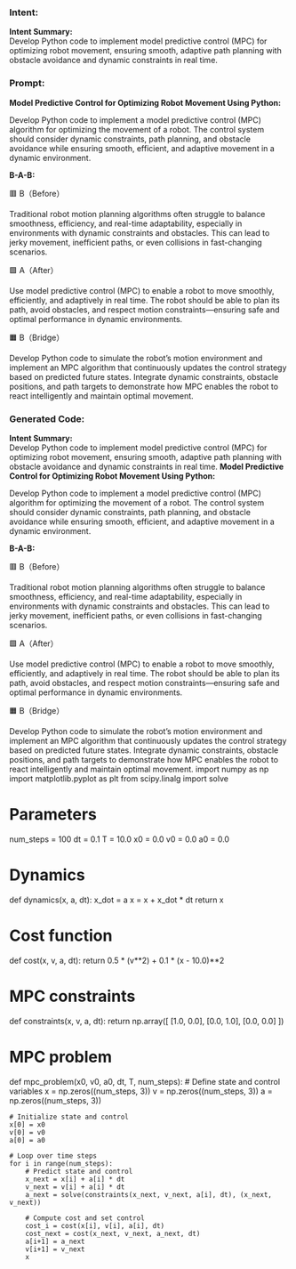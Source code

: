### Intent:
**Intent Summary:**  
Develop Python code to implement model predictive control (MPC) for optimizing robot movement, ensuring smooth, adaptive path planning with obstacle avoidance and dynamic constraints in real time.

### Prompt:
**Model Predictive Control for Optimizing Robot Movement Using Python:**

Develop Python code to implement a model predictive control (MPC) algorithm for optimizing the movement of a robot. The control system should consider dynamic constraints, path planning, and obstacle avoidance while ensuring smooth, efficient, and adaptive movement in a dynamic environment.

**B-A-B:**

🟥 B（Before）

Traditional robot motion planning algorithms often struggle to balance smoothness, efficiency, and real-time adaptability, especially in environments with dynamic constraints and obstacles. This can lead to jerky movement, inefficient paths, or even collisions in fast-changing scenarios.

🟩 A（After）

Use model predictive control (MPC) to enable a robot to move smoothly, efficiently, and adaptively in real time. The robot should be able to plan its path, avoid obstacles, and respect motion constraints—ensuring safe and optimal performance in dynamic environments.

🟧 B（Bridge）

Develop Python code to simulate the robot’s motion environment and implement an MPC algorithm that continuously updates the control strategy based on predicted future states. Integrate dynamic constraints, obstacle positions, and path targets to demonstrate how MPC enables the robot to react intelligently and maintain optimal movement.

### Generated Code:
**Intent Summary:**  
Develop Python code to implement model predictive control (MPC) for optimizing robot movement, ensuring smooth, adaptive path planning with obstacle avoidance and dynamic constraints in real time.
**Model Predictive Control for Optimizing Robot Movement Using Python:**

Develop Python code to implement a model predictive control (MPC) algorithm for optimizing the movement of a robot. The control system should consider dynamic constraints, path planning, and obstacle avoidance while ensuring smooth, efficient, and adaptive movement in a dynamic environment.

**B-A-B:**

🟥 B（Before）

Traditional robot motion planning algorithms often struggle to balance smoothness, efficiency, and real-time adaptability, especially in environments with dynamic constraints and obstacles. This can lead to jerky movement, inefficient paths, or even collisions in fast-changing scenarios.

🟩 A（After）

Use model predictive control (MPC) to enable a robot to move smoothly, efficiently, and adaptively in real time. The robot should be able to plan its path, avoid obstacles, and respect motion constraints—ensuring safe and optimal performance in dynamic environments.

🟧 B（Bridge）

Develop Python code to simulate the robot’s motion environment and implement an MPC algorithm that continuously updates the control strategy based on predicted future states. Integrate dynamic constraints, obstacle positions, and path targets to demonstrate how MPC enables the robot to react intelligently and maintain optimal movement.
import numpy as np
import matplotlib.pyplot as plt
from scipy.linalg import solve

# Parameters
num_steps = 100
dt = 0.1
T = 10.0
x0 = 0.0
v0 = 0.0
a0 = 0.0

# Dynamics
def dynamics(x, a, dt):
    x_dot = a
    x = x + x_dot * dt
    return x

# Cost function
def cost(x, v, a, dt):
    return 0.5 * (v**2) + 0.1 * (x - 10.0)**2

# MPC constraints
def constraints(x, v, a, dt):
    return np.array([
        [1.0, 0.0],
        [0.0, 1.0],
        [0.0, 0.0]
    ])

# MPC problem
def mpc_problem(x0, v0, a0, dt, T, num_steps):
    # Define state and control variables
    x = np.zeros((num_steps, 3))
    v = np.zeros((num_steps, 3))
    a = np.zeros((num_steps, 3))

    # Initialize state and control
    x[0] = x0
    v[0] = v0
    a[0] = a0

    # Loop over time steps
    for i in range(num_steps):
        # Predict state and control
        x_next = x[i] + a[i] * dt
        v_next = v[i] + a[i] * dt
        a_next = solve(constraints(x_next, v_next, a[i], dt), (x_next, v_next))

        # Compute cost and set control
        cost_i = cost(x[i], v[i], a[i], dt)
        cost_next = cost(x_next, v_next, a_next, dt)
        a[i+1] = a_next
        v[i+1] = v_next
        x

